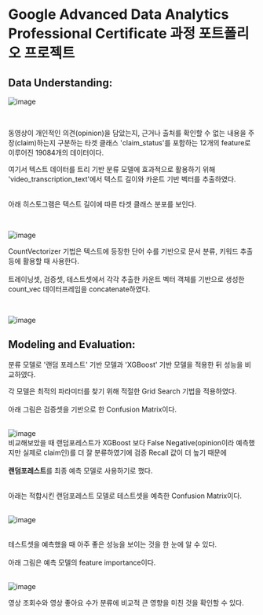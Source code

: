 # Google Advanced Data Analytics Professional Certificate 과정 포트폴리오 프로젝트 


## Data Understanding:

![image](https://github.com/kosonkh7/Data_Analysis_Portfolio/assets/83086978/baa80d85-494b-4387-a098-5c550c4b2fbb)

 <br>
 
동영상이 개인적인 의견(opinion)을 담았는지, 근거나 출처를 확인할 수 없는 내용을 주장(claim)하는지 구분하는 타겟 클래스 'claim_status'를 포함하는
12개의 feature로 이루어진 19084개의 데이터이다.
 <br>
 
여기서 텍스트 데이터를 트리 기반 분류 모델에 효과적으로 활용하기 위해 'video_transcription_text'에서 텍스트 길이와 카운트 기반 벡터를 추출하였다. <br>
 <br>
 
아래 히스토그램은 텍스트 길이에 따른 타겟 클래스 분포를 보인다. <br>

 <br>
 
![image](https://github.com/kosonkh7/Data_Analysis_Portfolio/assets/83086978/e0bec66e-beb3-4eab-8210-806692e16725)
 <br>
 
CountVectorizer 기법은 텍스트에 등장한 단어 수를 기반으로 문서 분류, 키워드 추출 등에 활용할 때 사용한다. <br>
 <br>
트레이닝셋, 검증셋, 테스트셋에서 각각 추출한 카운트 벡터 객체를 기반으로 생성한 count_vec 데이터프레임을 concatenate하였다. <br>

 <br>
 
![image](https://github.com/kosonkh7/Data_Analysis_Portfolio/assets/83086978/a2324aab-0c91-4d8c-9bad-fd9ed09aa3af)
 <br>
 
## Modeling and Evaluation:

분류 모델로 '랜덤 포레스트' 기반 모델과 'XGBoost' 기반 모델을 적용한 뒤 성능을 비교하였다.
 <br>
 
각 모델은 최적의 파라미터를 찾기 위해 적절한 Grid Search 기법을 적용하였다. <br>
 <br>
아래 그림은 검증셋을 기반으로 한 Confusion Matrix이다. <br>
 <br>
 
![image](https://github.com/kosonkh7/Data_Analysis_Portfolio/assets/83086978/09bbf937-c778-4fb1-809b-b3fe21ed4166)
 <br>
비교해보았을 때 랜덤포레스트가 XGBoost 보다 False Negative(opinion이라 예측했지만 실제로 claim인)를 더 잘 분류하였기에 검증 Recall 값이 더 높기 때문에 <br>
 <br>
<b>랜덤포레스트</b>를 최종 예측 모델로 사용하기로 했다. <br>

 <br>
아래는 적합시킨 랜덤포레스트 모델로 테스트셋을 예측한 Confusion Matrix이다. <br>

 <br>
 
![image](https://github.com/kosonkh7/Data_Analysis_Portfolio/assets/83086978/e691d33c-f8ef-46bf-a2ea-6ce5d9f91bc0)
 
 <br>
테스트셋을 예측했을 때 아주 좋은 성능을 보이는 것을 한 눈에 알 수 있다. <br>
 <br>
아래 그림은 예측 모델의 feature importance이다. <br>

 <br>
 
![image](https://github.com/kosonkh7/Data_Analysis_Portfolio/assets/83086978/ac86a088-b992-41e7-be0a-9521076ea314)
 <br>
 
영상 조회수와 영상 좋아요 수가 분류에 비교적 큰 영향을 미친 것을 확인할 수 있다.



